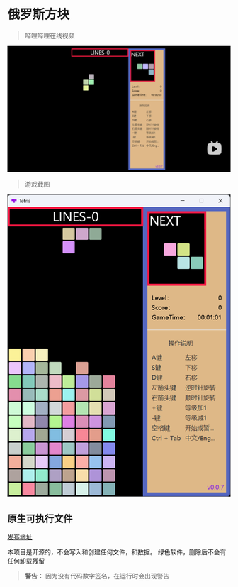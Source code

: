 # 俄罗斯方块

> 哔哩哔哩在线视频

[![img.png](md_data/img.png)](https://www.bilibili.com/video/BV1Yx4y1S7dK)

> 游戏截图

![img1.png](md_data/img1.png)

## 原生可执行文件

[发布地址](https://gitee.com/xuMingHai1/game-collection/releases)

本项目是开源的，不会写入和创建任何文件，和数据。
绿色软件，删除后不会有任何卸载残留

> **警告：** 因为没有代码数字签名，在运行时会出现警告
